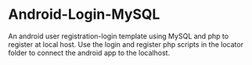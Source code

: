 # Android-Login-MySQL
An android user registration-login template using MySQL and php to register at local host. Use the login and register php scripts in the locator folder to connect the android app to the localhost.
